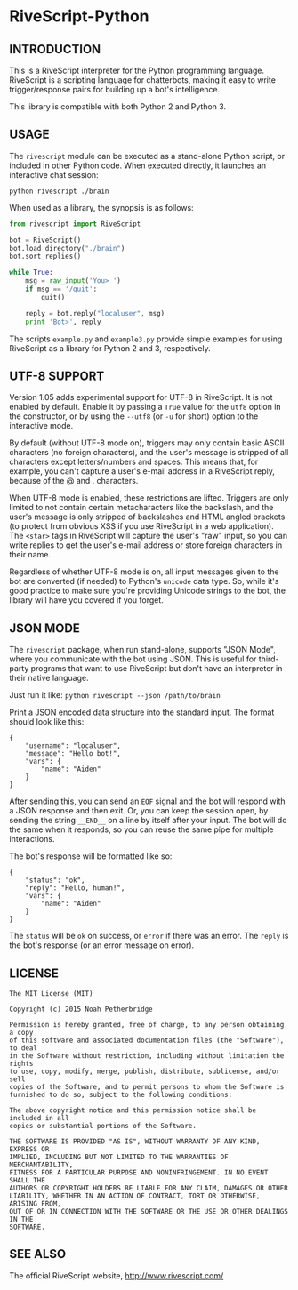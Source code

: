 # RiveScript-Python

## INTRODUCTION

This is a RiveScript interpreter for the Python programming language. RiveScript
is a scripting language for chatterbots, making it easy to write
trigger/response pairs for building up a bot's intelligence.

This library is compatible with both Python 2 and Python 3.

## USAGE

The `rivescript` module can be executed as a stand-alone Python script, or
included in other Python code. When executed directly, it launches an
interactive chat session:

    python rivescript ./brain

When used as a library, the synopsis is as follows:

```python
from rivescript import RiveScript

bot = RiveScript()
bot.load_directory("./brain")
bot.sort_replies()

while True:
    msg = raw_input('You> ')
    if msg == '/quit':
        quit()

    reply = bot.reply("localuser", msg)
    print 'Bot>', reply
```

The scripts `example.py` and `example3.py` provide simple examples for using
RiveScript as a library for Python 2 and 3, respectively.

## UTF-8 SUPPORT

Version 1.05 adds experimental support for UTF-8 in RiveScript. It is not
enabled by default. Enable it by passing a `True` value for the `utf8`
option in the constructor, or by using the `--utf8` (or `-u` for short)
option to the interactive mode.

By default (without UTF-8 mode on), triggers may only contain basic ASCII
characters (no foreign characters), and the user's message is stripped of
all characters except letters/numbers and spaces. This means that, for
example, you can't capture a user's e-mail address in a RiveScript reply,
because of the @ and . characters.

When UTF-8 mode is enabled, these restrictions are lifted. Triggers are only
limited to not contain certain metacharacters like the backslash, and the
user's message is only stripped of backslashes and HTML angled brackets (to
protect from obvious XSS if you use RiveScript in a web application). The
`<star>` tags in RiveScript will capture the user's "raw" input, so you can
write replies to get the user's e-mail address or store foreign characters
in their name.

Regardless of whether UTF-8 mode is on, all input messages given to the bot
are converted (if needed) to Python's `unicode` data type. So, while it's
good practice to make sure you're providing Unicode strings to the bot, the
library will have you covered if you forget.

## JSON MODE

The `rivescript` package, when run stand-alone, supports "JSON Mode", where
you communicate with the bot using JSON. This is useful for third-party
programs that want to use RiveScript but don't have an interpreter in their
native language.

Just run it like: `python rivescript --json /path/to/brain`

Print a JSON encoded data structure into the standard input. The format should
look like this:

	{
		"username": "localuser",
		"message": "Hello bot!",
		"vars": {
			"name": "Aiden"
		}
	}

After sending this, you can send an `EOF` signal and the bot will respond with
a JSON response and then exit. Or, you can keep the session open, by sending
the string `__END__` on a line by itself after your input. The bot will do the
same when it responds, so you can reuse the same pipe for multiple
interactions.

The bot's response will be formatted like so:

	{
		"status": "ok",
		"reply": "Hello, human!",
		"vars": {
			"name": "Aiden"
		}
	}

The `status` will be `ok` on success, or `error` if there was an error. The
`reply` is the bot's response (or an error message on error).

## LICENSE

```
The MIT License (MIT)

Copyright (c) 2015 Noah Petherbridge

Permission is hereby granted, free of charge, to any person obtaining a copy
of this software and associated documentation files (the "Software"), to deal
in the Software without restriction, including without limitation the rights
to use, copy, modify, merge, publish, distribute, sublicense, and/or sell
copies of the Software, and to permit persons to whom the Software is
furnished to do so, subject to the following conditions:

The above copyright notice and this permission notice shall be included in all
copies or substantial portions of the Software.

THE SOFTWARE IS PROVIDED "AS IS", WITHOUT WARRANTY OF ANY KIND, EXPRESS OR
IMPLIED, INCLUDING BUT NOT LIMITED TO THE WARRANTIES OF MERCHANTABILITY,
FITNESS FOR A PARTICULAR PURPOSE AND NONINFRINGEMENT. IN NO EVENT SHALL THE
AUTHORS OR COPYRIGHT HOLDERS BE LIABLE FOR ANY CLAIM, DAMAGES OR OTHER
LIABILITY, WHETHER IN AN ACTION OF CONTRACT, TORT OR OTHERWISE, ARISING FROM,
OUT OF OR IN CONNECTION WITH THE SOFTWARE OR THE USE OR OTHER DEALINGS IN THE
SOFTWARE.
```

SEE ALSO
--------

The official RiveScript website, http://www.rivescript.com/
